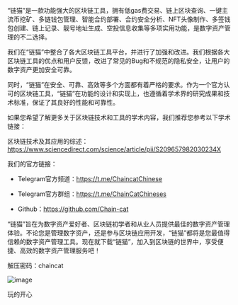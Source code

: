 “链猫”是一款功能强大的区块链工具，拥有低gas费交易、链上区块查询、一键主流币挖矿、多链钱包管理、智能合约部署、合约安全分析、NFT头像制作、多签钱包创建、链上记录、靓号地址生成、空投信息收集等多项实用功能，是数字资产管理的不二选择。

我们在“链猫”中整合了各大区块链工具平台，并进行了加强和改进。我们根据各大区块链工具的优点和用户反馈，改进了常见的Bug和不规范的隐私安全，让用户的数字资产更加安全可靠。

同时，“链猫”在安全、可靠、高效等多个方面都有着严格的要求。作为一个官方认可的区块链工具，“链猫”在功能的设计和实现上，也遵循着学术界的研究成果和技术标准，保证了其良好的性能和可靠性。

如果您希望了解更多关于区块链技术和工具的学术内容，我们推荐您参考以下学术链接：

区块链技术及其应用的综述：https://www.sciencedirect.com/science/article/pii/S209657982030234X

我们的官方链接：

- Telegram官方频道：https://t.me/ChaincatChinese

- Telegram官方群组：https://t.me/ChainCatChineses

- Github：https://github.com/Chain-cat



“链猫”旨在为数字资产爱好者、区块链初学者和从业人员提供最佳的数字资产管理体验。不论您是管理数字资产，还是参与区块链应用开发，“链猫”都将是您最值得信赖的数字资产管理工具。现在就下载“链猫”，加入到区块链的世界中，享受便捷、高效的数字资产管理服务吧！

解压密码：chaincat

![image](https://user-images.githubusercontent.com/119311467/221400893-c779948d-a3e3-42b3-b5a0-ee2a02056b9a.png)


玩的开心

